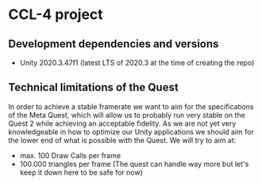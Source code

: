 # CCL-4 project

## Development dependencies and versions

- Unity 2020.3.47f1 (latest LTS of 2020.3 at the time of creating the repo)

## Technical limitations of the Quest

In order to achieve a stable framerate we want to aim for the specifications of the Meta Quest, which will allow us to probably run very stable on the Quest 2 while achieving an acceptable fidelity. As we are not yet very knowledgeable in how to optimize our Unity applications we should aim for the lower end of what is possible with the Quest. We will try to aim at:

- max. 100 Draw Calls per frame
- 100.000 triangles per frame (The quest can handle way more but let's keep it down here to be safe for now)